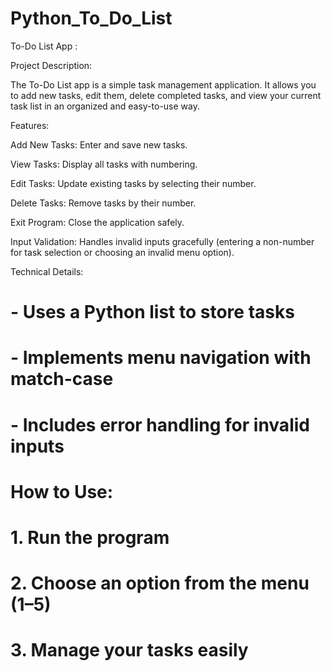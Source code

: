 # Python_To_Do_List

To-Do List App :

Project Description:

The To-Do List app is a simple task management application. It allows you to add new tasks, edit them, delete completed tasks, and view your current task list in an organized and easy-to-use way.

Features:

Add New Tasks: Enter and save new tasks.

View Tasks: Display all tasks with numbering.

Edit Tasks: Update existing tasks by selecting their number.

Delete Tasks: Remove tasks by their number.

Exit Program: Close the application safely.

Input Validation: Handles invalid inputs gracefully (entering a non-number for task selection or choosing an invalid menu option).

 Technical Details:
# - Uses a Python list to store tasks
# - Implements menu navigation with match-case
# - Includes error handling for invalid inputs
#
#  How to Use:
# 1. Run the program
# 2. Choose an option from the menu (1–5)
# 3. Manage your tasks easily
#
